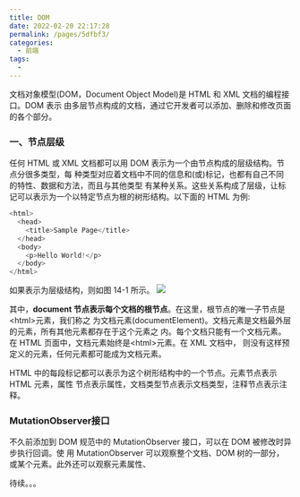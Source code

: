 ```yaml
---
title: DOM
date: 2022-02-20 22:17:28
permalink: /pages/5dfbf3/
categories:
  - 前端
tags:
  -
---
```


文档对象模型(DOM，Document Object Model)是 HTML 和 XML 文档的编程接口。DOM 表示 由多层节点构成的文档，通过它开发者可以添加、删除和修改页面的各个部分。

### 一、节点层级

任何 HTML 或 XML 文档都可以用 DOM 表示为一个由节点构成的层级结构。节点分很多类型，每 种类型对应着文档中不同的信息和(或)标记，也都有自己不同的特性、数据和方法，而且与其他类型 有某种关系。这些关系构成了层级，让标记可以表示为一个以特定节点为根的树形结构。以下面的 HTML 为例:

```js
<html>
  <head>
    <title>Sample Page</title>
  </head>
  <body>
    <p>Hello World!</p>
  </body>
</html>
```

如果表示为层级结构，则如图 14-1 所示。
![](https://qiniu.espe.work/blog/20220220222118.png)

其中，**document 节点表示每个文档的根节点**。在这里，根节点的唯一子节点是\<html>元素，我们称之 为文档元素(documentElement)。文档元素是文档最外层的元素，所有其他元素都存在于这个元素之 内。每个文档只能有一个文档元素。在 HTML 页面中，文档元素始终是\<html>元素。在 XML 文档中， 则没有这样预定义的元素，任何元素都可能成为文档元素。

HTML 中的每段标记都可以表示为这个树形结构中的一个节点。元素节点表示 HTML 元素，属性 节点表示属性，文档类型节点表示文档类型，注释节点表示注释。



### MutationObserver接口

不久前添加到 DOM 规范中的 MutationObserver 接口，可以在 DOM 被修改时异步执行回调。使 用 MutationObserver 可以观察整个文档、DOM 树的一部分，或某个元素。此外还可以观察元素属性、


待续。。。